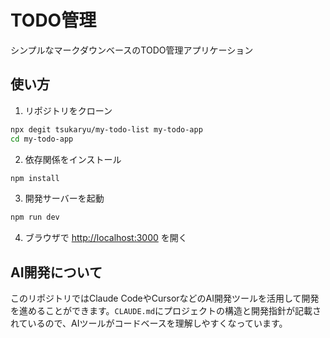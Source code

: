 # TODO管理

シンプルなマークダウンベースのTODO管理アプリケーション

## 使い方

1. リポジトリをクローン

```bash
npx degit tsukaryu/my-todo-list my-todo-app
cd my-todo-app
```

2. 依存関係をインストール

```bash
npm install
```

3. 開発サーバーを起動

```bash
npm run dev
```

4. ブラウザで [http://localhost:3000](http://localhost:3000) を開く

## AI開発について

このリポジトリではClaude CodeやCursorなどのAI開発ツールを活用して開発を進めることができます。`CLAUDE.md`にプロジェクトの構造と開発指針が記載されているので、AIツールがコードベースを理解しやすくなっています。
